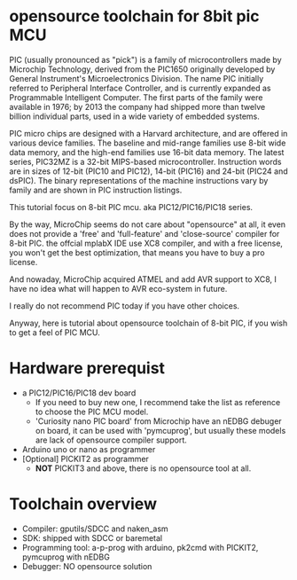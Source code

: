 # opensource toolchain for 8bit pic MCU

PIC (usually pronounced as "pick") is a family of microcontrollers made by Microchip Technology, derived from the PIC1650 originally developed by General Instrument's Microelectronics Division. The name PIC initially referred to Peripheral Interface Controller, and is currently expanded as Programmable Intelligent Computer. The first parts of the family were available in 1976; by 2013 the company had shipped more than twelve billion individual parts, used in a wide variety of embedded systems. 

PIC micro chips are designed with a Harvard architecture, and are offered in various device families. The baseline and mid-range families use 8-bit wide data memory, and the high-end families use 16-bit data memory. The latest series, PIC32MZ is a 32-bit MIPS-based microcontroller. Instruction words are in sizes of 12-bit (PIC10 and PIC12), 14-bit (PIC16) and 24-bit (PIC24 and dsPIC). The binary representations of the machine instructions vary by family and are shown in PIC instruction listings.

This tutorial focus on 8-bit PIC mcu. aka PIC12/PIC16/PIC18 series.

By the way, MicroChip seems do not care about "opensource" at all, it even does not provide a 'free' and 'full-feature' and 'close-source' compiler for 8-bit PIC. the offcial mplabX IDE use XC8 compiler, and with a free license, you won't get the best optimization, that means you have to buy a pro license.

And nowaday, MicroChip acquired ATMEL and add AVR support to XC8, I have no idea what will happen to AVR eco-system in future.

I really do not recommend PIC today if you have other choices.

Anyway, here is tutorial about opensource toolchain of 8-bit PIC, if you wish to get a feel of PIC MCU.


# Hardware prerequist

* a PIC12/PIC16/PIC18 dev board
  - If you need to buy new one, I recommend take the list as reference to choose the PIC MCU model.
  - 'Curiosity nano PIC board' from Microchip have an nEDBG debuger on board, it can be used with 'pymcuprog', but usually these models are lack of opensource compiler support.
* Arduino uno or nano as programmer
* [Optional] PICKIT2 as programmer
  - **NOT** PICKIT3 and above, there is no opensource tool at all.

# Toolchain overview

* Compiler: gputils/SDCC and naken_asm
* SDK: shipped with SDCC or baremetal
* Programming tool: a-p-prog with arduino, pk2cmd with PICKIT2, pymcuprog with nEDBG
* Debugger: NO opensource solution

